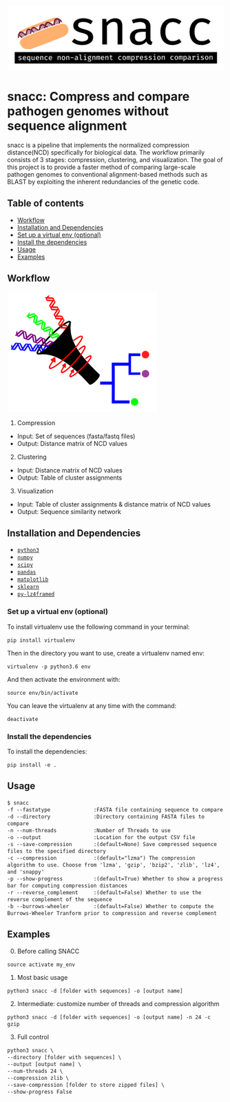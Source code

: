 ![logo](https://github.com/SweetiePi/bioncd-hackseq/blob/master/logo/snacc-header.jpg)
# snacc: Compress and compare pathogen genomes without sequence alignment
snacc is a pipeline that implements the normalized compression distance(NCD) specifically for biological data. The workflow primarily consists of 3 stages: compression, clustering, and visualization. The goal of this project is to provide a faster method of comparing large-scale pathogen genomes to conventional alignment-based methods such as BLAST by exploiting the inherent redundancies of the genetic code.

## Table of contents
- [Workflow](#workflow)
- [Installation and Dependencies](#installation-and-dependencies)
- [Set up a virtual env (optional)](#set-up-a-virtual-env-optional)
- [Install the dependencies](#install-the-dependencies)
- [Usage](#usage)
- [Examples](#examples)


## Workflow
<img src="https://github.com/SweetiePi/bioncd-hackseq/blob/master/logo/workflow-graphic.png" width="350">

1) Compression
* Input: Set of sequences (fasta/fastq files)
* Output: Distance matrix of NCD values

2) Clustering
* Input: Distance matrix of NCD values
* Output: Table of cluster assignments

3) Visualization
* Input: Table of cluster assignments & distance matrix of NCD values
* Output: Sequence similarity network

## Installation and Dependencies

- [`python3`](https://python.org)
- [`numpy`](https://numpy.org)
- [`scipy`](https://scipy.org)
- [`pandas`](https://pandas.pydata.org)
- [`matplotlib`](https://matplotlib.org)
- [`sklearn`](http://scikit-learn.org/stable/)
- [`py-lz4framed`](https://github.com/Iotic-Labs/py-lz4framed)

### Set up a virtual env (optional)
To install virtualenv use the following command in your terminal:

    pip install virtualenv

Then in the directory you want to use, create a virtualenv named env:

    virtualenv -p python3.6 env

And then activate the environment with:

    source env/bin/activate

You can leave the virtualenv at any time with the command:

    deactivate

### Install the dependencies

To install the dependencies:

    pip install -e .
    
## Usage
    $ snacc
    -f --fastatype              :FASTA file containing sequence to compare
    -d --directory              :Directory containing FASTA files to compare
    -n --num-threads            :Number of Threads to use
    -o --output                 :Location for the output CSV file
    -s --save-compression       :(default=None) Save compressed sequence files to the specified directory
    -c --compression            :(default="lzma") The compression algorithm to use. Choose from 'lzma', 'gzip', 'bzip2', 'zlib', 'lz4', and 'snappy'
    -p --show-progress          :(default=True) Whether to show a progress bar for computing compression distances
    -r --reverse_complement     :(default=False) Whether to use the reverse complement of the sequence
    -b --burrows-wheeler        :(default=False) Whether to compute the Burrows-Wheeler Tranform prior to compression and reverse complement

## Examples

0) Before calling SNACC
```
source activate my_env
```
1) Most basic usage
```
python3 snacc -d [folder with sequences] -o [output name]
```
2) Intermediate: customize number of threads and compression algorithm
```
python3 snacc -d [folder with sequences] -o [output name] -n 24 -c gzip
```
3) Full control
```
python3 snacc \
--directory [folder with sequences] \
--output [output name] \
--num-threads 24 \
--compression zlib \
--save-compression [folder to store zipped files] \
--show-progress False
```
